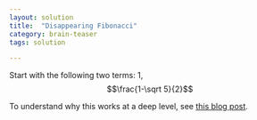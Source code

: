 ```yaml
---
layout: solution
title:  "Disappearing Fibonacci"
category: brain-teaser
tags: solution

---
```


Start with the following two terms: 1, $$\frac{1-\sqrt 5}{2}$$

To understand why this works at a deep level, see [this blog post](http://blog.russelldmatt.com/2019/03/09/golden-fibonacci.html).


